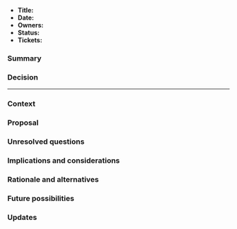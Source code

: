 - **Title:** <!-- a short title -->
- **Date:** <!-- when it was proposed (use YYYY-MM-DD format) -->
- **Owners:** <!-- individual(s) or a team that owns and champions the proposal -->
- **Status:** <!-- open, accepted, rejected, other (explain!) -->
- **Tickets:** <!-- a list of relevant ticket(s) -->

### Summary

<!-- A short explanation of the proposal. -->

### Decision

<!-- A place to briefly mention "how" the decision was made, when, and/or who signed it off. -->

---

### Context

<!--
- motivation
 - why are we doing this; what issue(s) are we solving?
 - why is this important?
  - functional and non-functional drivers
- the current state
  - prior work
  - what is the impact of not doing this?
-->

### Proposal

<!-- This section explains the solution and outlines the scope of work.

- describe the proposed solution in more detail, including relevant technical details
- how will we verify that the proposal is working correctly?
- what monitoring and alarms will be developed to allow us to respond to
  problems?
-->

### Unresolved questions

<!-- Questions and/or unknowns left to be refined and resolved over RFC's lifetime.

By the time the RFC is ready for merging, this section should be empty and its conclusions moved to some of the other sections. -->

### Implications and considerations

<!--
- drawbacks: why should we _not_ do this?
- how does it impact other teams (security, devops, data,...)
-->

### Rationale and alternatives

<!--
- why is this the best solution?
- what other solutions have been considered and what is the rationale for not choosing them?
-->

### Future possibilities

<!-- Think about what the natural extension and evolution of your proposal would be.

This is also a good place to "dump ideas", if they are out of scope for the RFC you are writing but otherwise related.

If you have tried and cannot think of any future possibilities, you may simply state that you cannot think of anything.

Note that having something written down in the future-possibilities section is not a reason to accept the current or a future RFC; such notes should be in the section on motivation or rationale in this or subsequent RFCs. The section merely provides additional information. -->

### Updates

<!-- If, during implementation, there are any substantial changes or alterations
to the plan, please record them here. -->

